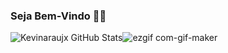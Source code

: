 ### Seja Bem-Vindo 👊🏼

![Kevinaraujx GitHub Stats](https://kevinaraujx-github-readme-stats-kevinaraujx.vercel.app/api?username=kevinaraujx&show_icons=true)![ezgif com-gif-maker](https://user-images.githubusercontent.com/82170234/115327090-b9be7380-a164-11eb-887b-c357ce70b048.gif)

